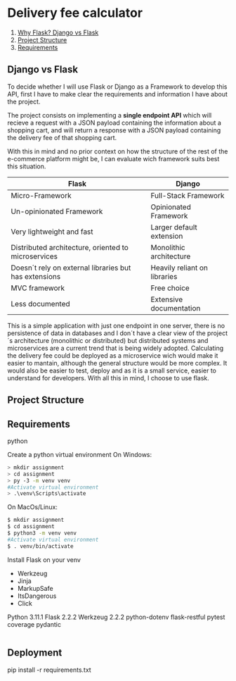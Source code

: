 # Delivery fee calculator <!-- API omit in toc -->
1. [Why Flask? Django vs Flask](#django-vs-flask)
2. [Project Structure](#project-structure)
3. [Requirements](#requirements)
## Django vs Flask

To decide whether I will use Flask or Django as a Framework to develop this API, first I have to make clear the requirements and information I have about the project. 

The project consists on implementing a **single endpoint API** which will recieve a request with a JSON payload containing the information about a shopping cart, and will return a response with a JSON payload containing the delivery fee of that shopping cart.

With this in mind and no prior context on how the structure of the rest of the e-commerce platform might be, I can evaluate wich framework suits best this situation.




| Flask                                                     | Django                         |
| ----------------------------------------------------------|--------------------------------|
| Micro-Framework                                           | Full-Stack Framework           |
| Un-opinionated Framework                                  | Opinionated Framework          |
| Very lightweight and fast                                 | Larger default extension       |
| Distributed architecture, oriented to microservices       | Monolithic architecture        |
| Doesn´t rely on external libraries but has extensions     | Heavily reliant on libraries   |
| MVC framework                                             | Free choice                    |
| Less documented                                        | Extensive documentation        |



This is a simple application with just one endpoint in one server, there is no persistence of data in databases and I don´t have a clear view of the project´s architecture (monolithic or distributed) but distributed systems and microservices are a current trend that is being widely adopted. Calculating the delivery fee could be deployed as a microservice wich would make it easier to mantain, although the general structure would be more complex. It would also be easier to test, deploy and as it is a small service, easier to understand for developers. With all this in mind, I choose to use flask.





## Project Structure


## Requirements
python

Create a python virtual environment
On Windows:
```bash 
> mkdir assignment
> cd assignment
> py -3 -m venv venv
#Activate virtual environment
> .\venv\Scripts\activate
```

On MacOs/Linux:
```bash 
$ mkdir assignment
$ cd assignment
$ python3 -m venv venv
#Activate virtual environment
$ . venv/bin/activate
```

Install Flask on your venv
- Werkzeug 
- Jinja 
- MarkupSafe
- ItsDangerous
- Click 

Python 3.11.1
Flask 2.2.2
Werkzeug 2.2.2
python-dotenv
flask-restful
pytest
coverage
pydantic
```bash

```

## Deployment

pip install -r requirements.txt
